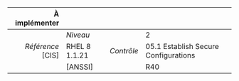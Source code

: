 
|           À implémenter    |    |    |    |
|----------------:|:---|---:|:---|
|                 |*Niveau*|| 2 |
|*Référence* [CIS]| RHEL 8 1.1.21 |*Contrôle*| 05.1 Establish Secure Configurations |
|                 |[ANSSI] || R40 |

